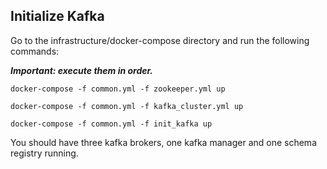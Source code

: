 ## Initialize Kafka

Go to the infrastructure/docker-compose directory and
run the following commands:

***Important: execute them in order.***

```
docker-compose -f common.yml -f zookeeper.yml up
```

```
docker-compose -f common.yml -f kafka_cluster.yml up
```

```
docker-compose -f common.yml -f init_kafka up
```

You should have three kafka brokers, one kafka manager and one 
schema registry running.